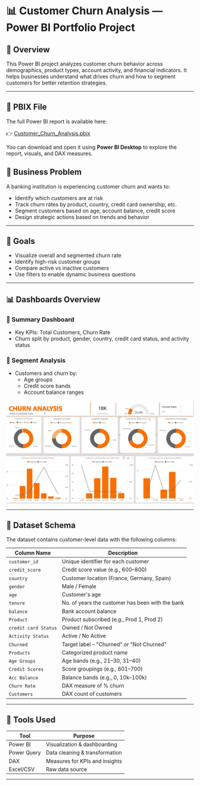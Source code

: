 # 📊 Customer Churn Analysis — Power BI Portfolio Project

## 🧾 Overview

This Power BI project analyzes customer churn behavior across demographics, product types, account activity, and financial indicators. It helps businesses understand what drives churn and how to segment customers for better retention strategies.

---

## 📁 PBIX File

The full Power BI report is available here:

👉  [Customer_Churn_Analysis.pbix](./Customer_Churn_Analysis.pbix)

You can download and open it using **Power BI Desktop** to explore the report, visuals, and DAX measures.


## 📌 Business Problem

A banking institution is experiencing customer churn and wants to:

- Identify which customers are at risk
- Track churn rates by product, country, credit card ownership, etc.
- Segment customers based on age, account balance, credit score
- Design strategic actions based on trends and behavior

---

## 🎯 Goals

- Visualize overall and segmented churn rate
- Identify high-risk customer groups
- Compare active vs inactive customers
- Use filters to enable dynamic business questions

---

## 📊 Dashboards Overview

### 📍 Summary Dashboard

- Key KPIs: Total Customers, Churn Rate
- Churn split by product, gender, country, credit card status, and activity status

### 📍 Segment Analysis

- Customers and churn by:
  - Age groups
  - Credit score bands
  - Account balance ranges

![Summary Snapshot](CustomerChurnAnalysispng.png)

---

## 📑 Dataset Schema

The dataset contains customer-level data with the following columns:

| Column Name           | Description                                      |
|-----------------------|--------------------------------------------------|
| `customer_id`         | Unique identifier for each customer              |
| `credit_score`        | Credit score value (e.g., 600–800)               |
| `country`             | Customer location (France, Germany, Spain)      |
| `gender`              | Male / Female                                   |
| `age`                 | Customer's age                                   |
| `tenure`              | No. of years the customer has been with the bank |
| `balance`             | Bank account balance                             |
| `Product`             | Product subscribed (e.g., Prod 1, Prod 2)        |
| `credit card Status`  | Owned / Not Owned                                |
| `Activity Status`     | Active / No Active                               |
| `Churned`             | Target label – "Churned" or "Not Churned"        |
| `Products`            | Categorized product name                         |
| `Age Groups`          | Age bands (e.g., 21–30, 31–40)                   |
| `Credit Scores`       | Score groupings (e.g., 601–700)                  |
| `Acc Balance`         | Balance bands (e.g., 0, 10k–100k)                |
| `Churn Rate`          | DAX measure of % churn                          |
| `Customers`           | DAX count of customers                          |

---

## 🧰 Tools Used

| Tool            | Purpose                          |
|-----------------|-----------------------------------|
| Power BI        | Visualization & dashboarding     |
| Power Query     | Data cleaning & transformation    |
| DAX             | Measures for KPIs and insights    |
| Excel/CSV       | Raw data source                   |

---


